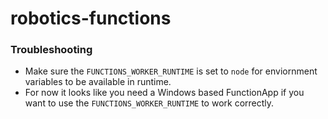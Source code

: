 # robotics-functions

### Troubleshooting

- Make sure the `FUNCTIONS_WORKER_RUNTIME` is set to `node` for enviornment variables to be available in runtime.
- For now it looks like you need a Windows based FunctionApp if you want to use the `FUNCTIONS_WORKER_RUNTIME` to work correctly.
